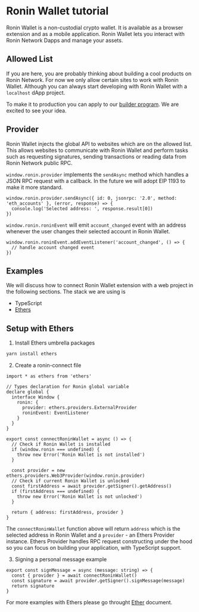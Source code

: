 # Ronin Wallet tutorial

Ronin Wallet is a non-custodial crypto wallet. It is available as a browser extension and as a mobile application. Ronin Wallet lets you interact with Ronin Network Dapps and manage your assets.

## Allowed List

If you are here, you are probably thinking about building a cool products on Ronin Network. For now we only allow certain sites to work with Ronin Wallet. Although you can always start developing with Ronin Wallet with a `localhost` dApp project. 

To make it to production you can apply to our [builder program](https://axieinfinity.com/builders-terms/). We are excited to see your idea.

## Provider

Ronin Wallet injects the global API to websites which are on the allowed list. This allows websites to communicate with Ronin Wallet and perform tasks such as requesting signatures, sending transactions or reading data from Ronin Network public RPC. 

`window.ronin.provider` implements the `sendAsync` method which handles a JSON RPC request with a callback. In the future we will adopt EIP 1193 to make it more standard.

```tsx
window.ronin.provider.sendAsync({ id: 0, jsonrpc: '2.0', method: 'eth_accounts' }, (error, response) => {
  console.log('Selected address: ', response.result[0])
})
```

`window.ronin.roninEvent` will emit `account_changed` event with an address whenever the user changes their selected account in Ronin Wallet.

```tsx
window.ronin.roninEvent.addEventListener('account_changed', () => {
  // handle account changed event
})
```

## Examples

We will discuss how to connect Ronin Wallet extension with a web project in the following sections. The stack we are using is

- TypeScript
- [Ethers](https://docs.ethers.io/)

## Setup with Ethers

1. Install Ethers umbrella packages

```bash
yarn install ethers
```

 2. Create a ronin-connect file

```tsx
import * as ethers from 'ethers'

// Types declaration for Ronin global variable
declare global {
  interface Window { 
    ronin: {
      provider: ethers.providers.ExternalProvider
      roninEvent: EventListener
    } 
  }
}

export const connectRoninWallet = async () => {
  // Check if Ronin Wallet is installed
  if (window.ronin === undefined) {
    throw new Error('Ronin Wallet is not installed')
  }

  const provider = new ethers.providers.Web3Provider(window.ronin.provider)
  // Check if current Ronin Wallet is unlocked
  const firstAddress = await provider.getSigner().getAddress()
  if (firstAddress === undefined) {
    throw new Error('Ronin Wallet is not unlocked')
  }

  return { address: firstAddress, provider }
}
```

The `connectRoninWallet` function above will return `address` which is the selected address in Ronin Wallet and a `provider` - an Ethers Provider instance. Ethers Provider handles RPC request constructing under the hood so you can focus on building your application, with TypeScript support.

3. Signing a personal message example

```tsx
export const signMessage = async (message: string) => {
  const { provider } = await connectRoninWallet()
  const signature = await provider.getSigner().signMessage(message)
  return signature
}
```

For more examples with Ethers please go throught [Ether](https://docs.ethers.io/) document.
